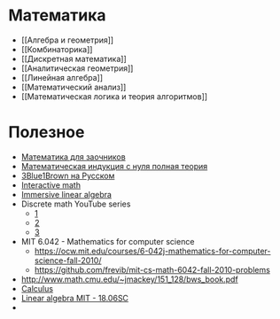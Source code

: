 # Математика
* [[Алгебра и геометрия]]
* [[Комбинаторика]]
* [[Дискретная математика]]
* [[Аналитическая геометрия]]
* [[Линейная алгебра]]
* [[Математический анализ]]
* [[Математическая логика и теория алгоритмов]]

# Полезное
* [Математика для заочников](http://www.mathprofi.ru)
* [Математическая индукция с нуля полная теория](https://www.youtube.com/watch?v=zburITFZGUM)
* [3Blue1Brown на Русском](https://www.youtube.com/channel/UC6hAYNOWMmuqOBvFOuAFKwA/videos)
* [Interactive math](https://brilliant.org/)
* [Immersive linear algebra](http://immersivemath.com/ila/index.html)
* Discrete math YouTube series
	* [1](https://www.youtube.com/playlist?list=PLDDGPdw7e6Ag1EIznZ-m-qXu4XX3A0cIz)
	* [2](https://www.youtube.com/playlist?list=PLDDGPdw7e6Aj0amDsYInT_8p6xTSTGEi2)
	* [3](https://www.youtube.com/playlist?list=PLHXZ9OQGMqxersk8fUxiUMSIx0DBqsKZS)
* MIT 6.042 - Mathematics for computer science
	* https://ocw.mit.edu/courses/6-042j-mathematics-for-computer-science-fall-2010/
	* https://github.com/frevib/mit-cs-math-6042-fall-2010-problems
* http://www.math.cmu.edu/~jmackey/151_128/bws_book.pdf
* [Calculus](https://ocw.mit.edu/courses/18-01sc-single-variable-calculus-fall-2010/)
* [Linear algebra MIT -  18.06SC](https://ocw.mit.edu/courses/18-06sc-linear-algebra-fall-2011/)
* 